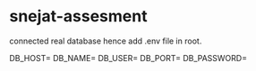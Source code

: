 # snejat-assesment

connected real database hence add .env file in root.

DB_HOST=
DB_NAME=
DB_USER=
DB_PORT=
DB_PASSWORD=
